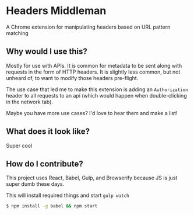 # Headers Middleman

A Chrome extension for manipulating headers based on URL pattern matching

## Why would I use this?

Mostly for use with APIs. It is common for metadata to be sent along with
requests in the form of HTTP headers. It is slightly less common, but not
unheard of, to want to modify those headers pre-flight.

The use case that led me to make this extension is adding an `Authorization`
header to all requests to an api (which would happen when double-clicking
in the network tab).

Maybe you have more use cases? I'd love to hear them and make a list!

## What does it look like?

Super cool

## How do I contribute?

This project uses React, Babel, Gulp, and Browserify because JS is just
super dumb these days.

This will install required things and start `gulp watch`

```sh
$ npm install -g babel && npm start
```